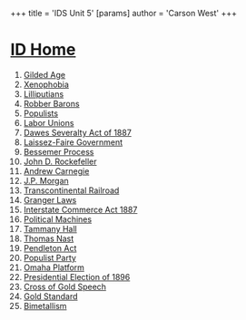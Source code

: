 +++
 title = 'IDS Unit 5'
[params]
	author = 'Carson West'
+++

# [ID Home](./../id-home/)

1. [Gilded Age](./../gilded-age/)
2. [Xenophobia](./../xenophobia/)
3. [Lilliputians](./../lilliputians/)
4. [Robber Barons](./../robber-barons/)
5. [Populists](./../populists/)
6. [Labor Unions](./../labor-unions/)
7. [Dawes Severalty Act of 1887](./../dawes-severalty-act-of-1887/)
8. [Laissez-Faire Government](./../laissez-faire-government/)
9. [Bessemer Process](./../bessemer-process/)
10. [John D. Rockefeller](./../john-d.-rockefeller/)
11. [Andrew Carnegie](./../andrew-carnegie/)
12. [J.P. Morgan](./../j.p.-morgan/)
13. [Transcontinental Railroad](./../transcontinental-railroad/)
14. [Granger Laws](./../granger-laws/)
15. [Interstate Commerce Act 1887](./../interstate-commerce-act-1887/)
16. [Political Machines](./../political-machines/)
17. [Tammany Hall](./../tammany-hall/)
18. [Thomas Nast](./../thomas-nast/)
19. [Pendleton Act](./../pendleton-act/)
20. [Populist Party](./../populist-party/)
21. [Omaha Platform](./../omaha-platform/)
22. [Presidential Election of 1896](./../presidential-election-of-1896/)
23. [Cross of Gold Speech](./../cross-of-gold-speech/)
24. [Gold Standard](./../gold-standard/)
25. [Bimetallism](./../bimetallism/)